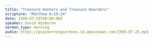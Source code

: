 ```yaml
---
title: "Treasure Hunters and Treasure Hoarders"
scripture: "Matthew 6:19-24"
date: 1999-07-25T00:00:00Z
speaker: David Winburne
sermon_type: morning
audio: https://pcpcmorningsermons.s3.amazonaws.com/1999-07-25.mp3 
---
```




